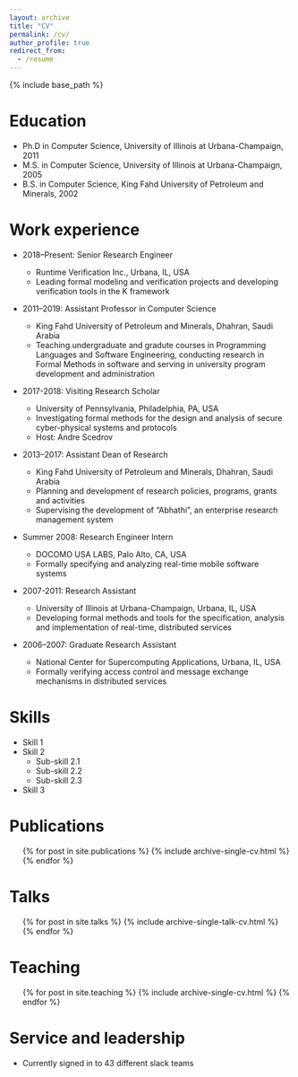 ```yaml
---
layout: archive
title: "CV"
permalink: /cv/
author_profile: true
redirect_from:
  - /resume
---
```


{% include base_path %}

Education
======
* Ph.D in Computer Science, University of Illinois at Urbana-Champaign, 2011
* M.S. in Computer Science, University of Illinois at Urbana-Champaign, 2005
* B.S. in Computer Science, King Fahd University of Petroleum and Minerals, 2002

Work experience
======
* 2018–Present: Senior Research Engineer
  * Runtime Verification Inc., Urbana, IL, USA
  * Leading formal modeling and verification projects and developing verification tools in the K framework

* 2011–2019: Assistant Professor in Computer Science
  * King Fahd University of Petroleum and Minerals, Dhahran, Saudi Arabia
  * Teaching undergraduate and gradute courses in Programming Languages and Software Engineering, conducting research in Formal Methods in software and serving in university program development and administration

* 2017-2018: Visiting Research Scholar
  * University of Pennsylvania, Philadelphia, PA, USA
  * Investigating formal methods for the design and analysis of secure cyber-physical systems and protocols
  * Host: Andre Scedrov

* 2013–2017: Assistant Dean of Research
  * King Fahd University of Petroleum and Minerals, Dhahran, Saudi Arabia
  * Planning and development of research policies, programs, grants and activities
  * Supervising the development of “Abhathi”, an enterprise research management system

* Summer 2008: Research Engineer Intern
  * DOCOMO USA LABS, Palo Alto, CA, USA
  * Formally specifying and analyzing real-time mobile software systems

* 2007-2011: Research Assistant
  * University of Illinois at Urbana-Champaign, Urbana, IL, USA
  * Developing formal methods and tools for the specification, analysis and implementation of real-time, distributed services

* 2006–2007: Graduate Research Assistant
  * National Center for Supercomputing Applications, Urbana, IL, USA
  * Formally verifying access control and message exchange mechanisms in distributed services

Skills
======
* Skill 1
* Skill 2
  * Sub-skill 2.1
  * Sub-skill 2.2
  * Sub-skill 2.3
* Skill 3

Publications
======
  <ul>{% for post in site.publications %}
    {% include archive-single-cv.html %}
  {% endfor %}</ul>

Talks
======
  <ul>{% for post in site.talks %}
    {% include archive-single-talk-cv.html %}
  {% endfor %}</ul>

Teaching
======
  <ul>{% for post in site.teaching %}
    {% include archive-single-cv.html %}
  {% endfor %}</ul>

Service and leadership
======
* Currently signed in to 43 different slack teams
